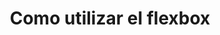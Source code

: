 ---
name: 'como-utilizar-el-flexbox'
trans: 'How to use the flexbox'
title: Como utilizar el flexbox
year: 21 Febrero 2020
color: '#edece7'
category: 'css'
isTextColorDark: true
noMainImage: false
# extraComponent: 'Datatable'
id: 'how-to-use-flexbox'
description: |
  You will learn how to design a Skeleton Screen thinking about its asynchronometry and how to code it based on Sketch or Photoshop opacity modes.
---